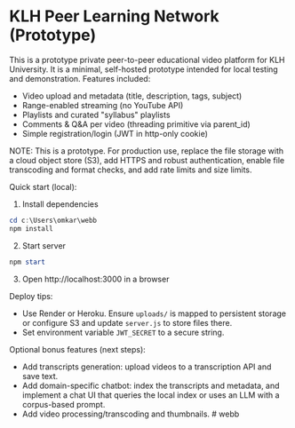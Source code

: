 # KLH Peer Learning Network (Prototype)

This is a prototype private peer-to-peer educational video platform for KLH University. It is a minimal, self-hosted prototype intended for local testing and demonstration. Features included:

- Video upload and metadata (title, description, tags, subject)
- Range-enabled streaming (no YouTube API)
- Playlists and curated "syllabus" playlists
- Comments & Q&A per video (threading primitive via parent_id)
- Simple registration/login (JWT in http-only cookie)

NOTE: This is a prototype. For production use, replace the file storage with a cloud object store (S3), add HTTPS and robust authentication, enable file transcoding and format checks, and add rate limits and size limits.

Quick start (local):

1. Install dependencies

```powershell
cd c:\Users\omkar\webb
npm install
```

2. Start server

```powershell
npm start
```

3. Open http://localhost:3000 in a browser

Deploy tips:
- Use Render or Heroku. Ensure `uploads/` is mapped to persistent storage or configure S3 and update `server.js` to store files there.
- Set environment variable `JWT_SECRET` to a secure string.

Optional bonus features (next steps):
- Add transcripts generation: upload videos to a transcription API and save text.
- Add domain-specific chatbot: index the transcripts and metadata, and implement a chat UI that queries the local index or uses an LLM with a corpus-based prompt.
- Add video processing/transcoding and thumbnails.
#   w e b b  
 